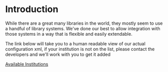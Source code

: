 # Introduction #

While there are a great many libraries in the world, they mostly seem to use a handful of library systems. We've done our best to allow integration with those systems in a way that is flexible and easily extendable.

The link below will take you to a human readable view of our actual configuration xml, if your institution is not on the list, please contact the developers and we'll work with you to get it added

[Available Institutions](http://booktracker.googlecode.com/svn/trunk/libraries.xml)